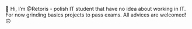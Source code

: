 👋 Hi, I’m @Retoris - polish IT student that have no idea about working in IT.
  For now grinding basics projects to pass exams.
  All advices are welcomed! 🙃


<!---
Retoris/Retoris is a ✨ special ✨ repository because its `README.md` (this file) appears on your GitHub profile.
You can click the Preview link to take a look at your changes.
--->
